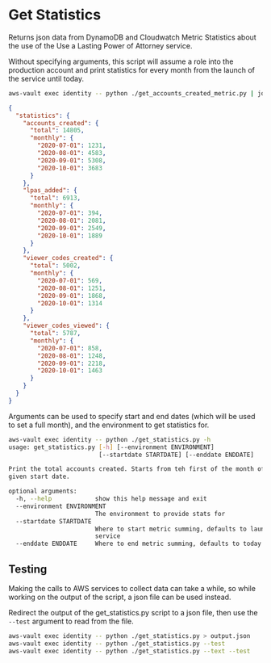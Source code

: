 # Get Statistics

Returns json data from DynamoDB and Cloudwatch Metric Statistics about the use of the Use a Lasting Power of Attorney service.

Without specifying arguments, this script will assume a role into the production account and print statistics for every month from the launch of the service until today.

```bash
aws-vault exec identity -- python ./get_accounts_created_metric.py | jq
```

```json
{
  "statistics": {
    "accounts_created": {
      "total": 14805,
      "monthly": {
        "2020-07-01": 1231,
        "2020-08-01": 4583,
        "2020-09-01": 5308,
        "2020-10-01": 3683
      }
    },
    "lpas_added": {
      "total": 6913,
      "monthly": {
        "2020-07-01": 394,
        "2020-08-01": 2081,
        "2020-09-01": 2549,
        "2020-10-01": 1889
      }
    },
    "viewer_codes_created": {
      "total": 5002,
      "monthly": {
        "2020-07-01": 569,
        "2020-08-01": 1251,
        "2020-09-01": 1868,
        "2020-10-01": 1314
      }
    },
    "viewer_codes_viewed": {
      "total": 5787,
      "monthly": {
        "2020-07-01": 858,
        "2020-08-01": 1248,
        "2020-09-01": 2218,
        "2020-10-01": 1463
      }
    }
  }
}
```

Arguments can be used to specify start and end dates (which will be used to set a full month), and the environment to get statistics for.

```bash
aws-vault exec identity -- python ./get_statistics.py -h
usage: get_statistics.py [-h] [--environment ENVIRONMENT]
                         [--startdate STARTDATE] [--enddate ENDDATE]

Print the total accounts created. Starts from teh first of the month of the
given start date.

optional arguments:
  -h, --help            show this help message and exit
  --environment ENVIRONMENT
                        The environment to provide stats for
  --startdate STARTDATE
                        Where to start metric summing, defaults to launch of
                        service
  --enddate ENDDATE     Where to end metric summing, defaults to today
```

## Testing

Making the calls to AWS services to collect data can take a while, so while working on the output of the script, a json file can be used instead.

Redirect the output of the get_statistics.py script to a json file, then use the `--test` argument to read from the file.

```bash
aws-vault exec identity -- python ./get_statistics.py > output.json
aws-vault exec identity -- python ./get_statistics.py --test
aws-vault exec identity -- python ./get_statistics.py --text --test
```
